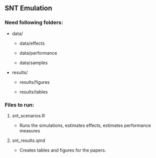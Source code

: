 ## SNT Emulation

### Need following folders:

- data/

   - data/effects

   - data/performance

   - data/samples

- results/

   - results/figures

   - results/tables

### Files to run:

1. snt_scenarios.R

     - Runs the simulations, estimates effects, estimates performance measures
  
2. snt_results.qmd

     - Creates tables and figures for the papers. 
